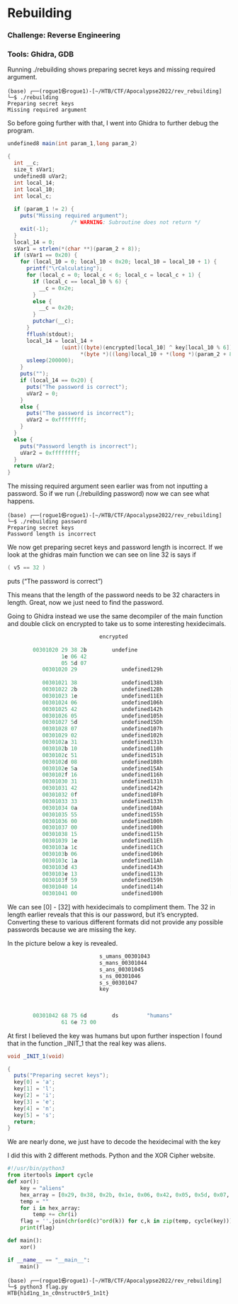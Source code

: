 # Rebuilding

### Challenge: Reverse Engineering

### Tools: Ghidra, GDB

Running ./rebuilding shows preparing secret keys and missing required argument.

```console
(base) ┌──(rogue1㉿rogue1)-[~/HTB/CTF/Apocalypse2022/rev_rebuilding]
└─$ ./rebuilding                                 
Preparing secret keys
Missing required argument
```


So before going further with that, I went into Ghidra to further debug the program.

```cs
undefined8 main(int param_1,long param_2)

{
  int __c;
  size_t sVar1;
  undefined8 uVar2;
  int local_14;
  int local_10;
  int local_c;
  
  if (param_1 != 2) {
    puts("Missing required argument");
                    /* WARNING: Subroutine does not return */
    exit(-1);
  }
  local_14 = 0;
  sVar1 = strlen(*(char **)(param_2 + 8));
  if (sVar1 == 0x20) {
    for (local_10 = 0; local_10 < 0x20; local_10 = local_10 + 1) {
      printf("\rCalculating");
      for (local_c = 0; local_c < 6; local_c = local_c + 1) {
        if (local_c == local_10 % 6) {
          __c = 0x2e;
        }
        else {
          __c = 0x20;
        }
        putchar(__c);
      }
      fflush(stdout);
      local_14 = local_14 +
                 (uint)((byte)(encrypted[local_10] ^ key[local_10 % 6]) ==
                       *(byte *)((long)local_10 + *(long *)(param_2 + 8)));
      usleep(200000);
    }
    puts("");
    if (local_14 == 0x20) {
      puts("The password is correct");
      uVar2 = 0;
    }
    else {
      puts("The password is incorrect");
      uVar2 = 0xffffffff;
    }
  }
  else {
    puts("Password length is incorrect");
    uVar2 = 0xffffffff;
  }
  return uVar2;
}
```



The missing required argument seen earlier was from not inputting a password. So if we run (./rebuilding password) now we can see what happens.
~~~console
(base) ┌──(rogue1㉿rogue1)-[~/HTB/CTF/Apocalypse2022/rev_rebuilding]
└─$ ./rebuilding password                        
Preparing secret keys
Password length is incorrect
~~~                               
We now get preparing secret keys and password length is incorrect.
If we look at the ghidras main function we can see on line 32 is says if 
~~~cs
( v5 == 32 )
~~~
puts (“The password is correct”)

This means that the length of the password needs to be 32 characters in length. Great, now we just need to find the password.

Going to Ghidra instead we use the same decompiler of the main function and double click on encrypted to take us to some interesting hexidecimals.
~~~cs
                             encrypted                                       XREF[3]:     Entry Point(*), main:00100964(*), 
                                                                                          main:0010096b(R)  
        00301020 29 38 2b        undefine
                 1e 06 42 
                 05 5d 07 
           00301020 29              undefined129h                     [0]                               XREF[3]:     Entry Point(*), main:00100964(*), 
                                                                                                                     main:0010096b(R)  
           00301021 38              undefined138h                     [1]
           00301022 2b              undefined12Bh                     [2]
           00301023 1e              undefined11Eh                     [3]
           00301024 06              undefined106h                     [4]
           00301025 42              undefined142h                     [5]
           00301026 05              undefined105h                     [6]
           00301027 5d              undefined15Dh                     [7]
           00301028 07              undefined107h                     [8]
           00301029 02              undefined102h                     [9]
           0030102a 31              undefined131h                     [10]
           0030102b 10              undefined110h                     [11]
           0030102c 51              undefined151h                     [12]
           0030102d 08              undefined108h                     [13]
           0030102e 5a              undefined15Ah                     [14]
           0030102f 16              undefined116h                     [15]
           00301030 31              undefined131h                     [16]
           00301031 42              undefined142h                     [17]
           00301032 0f              undefined10Fh                     [18]
           00301033 33              undefined133h                     [19]
           00301034 0a              undefined10Ah                     [20]
           00301035 55              undefined155h                     [21]
           00301036 00              undefined100h                     [22]
           00301037 00              undefined100h                     [23]
           00301038 15              undefined115h                     [24]
           00301039 1e              undefined11Eh                     [25]
           0030103a 1c              undefined11Ch                     [26]
           0030103b 06              undefined106h                     [27]
           0030103c 1a              undefined11Ah                     [28]
           0030103d 43              undefined143h                     [29]
           0030103e 13              undefined113h                     [30]
           0030103f 59              undefined159h                     [31]
           00301040 14              undefined114h                     [32]
           00301041 00              undefined100h                     [33]
~~~

We can see [0] - [32] with hexidecimals to compliment them. The 32 in length earlier reveals that this is our password, but it’s encrypted. Converting these to various different formats did not provide any possible passwords because we are missing the key.

In the picture below a key is revealed.
~~~scala
                             s_umans_00301043                                XREF[4,5]:   Entry Point(*), 
                             s_mans_00301044                                              _INIT_1:0010085a(W), 
                             s_ans_00301045                                               main:00100991(*), 
                             s_ns_00301046                                                main:00100998(R), 
                             s_s_00301047                                                 _INIT_1:00100861(W), 
                             key                                                          _INIT_1:00100868(W), 
                                                                                          _INIT_1:0010086f(W), 
                                                                                          _INIT_1:00100876(W), 
                                                                                          _INIT_1:0010087d(W)  
        00301042 68 75 6d        ds         "humans"
                 61 6e 73 00
~~~

At first I believed the key was humans but upon further inspection I found that in the function _INIT_1 that the real key was aliens.

~~~cs
void _INIT_1(void)

{
  puts("Preparing secret keys");
  key[0] = 'a';
  key[1] = 'l';
  key[2] = 'i';
  key[3] = 'e';
  key[4] = 'n';
  key[5] = 's';
  return;
}
~~~


We are nearly done, we just have to decode the hexidecimal with the key

I did this with 2 different methods. Python and the XOR Cipher website.

~~~python
#!/usr/bin/python3
from itertools import cycle
def xor():    
    key = "aliens"
    hex_array = [0x29, 0x38, 0x2b, 0x1e, 0x06, 0x42, 0x05, 0x5d, 0x07, 0x02, 0x31, 0x42, 0x0f, 0x33, 0x0a, 0x55, 0x00, 0x00, 0x15, 0x1e, 0x1c, 0x06, 0x1a, 0x43, 0x13, 0x59, 0x36, 0x54, 0x00, 0x42, 0x15, 0x11]
    temp = ""
    for i in hex_array:
        temp += chr(i)
    flag = ''.join(chr(ord(c)^ord(k)) for c,k in zip(temp, cycle(key)))
    print(flag)

def main():
    xor()

if __name__ == "__main__":
    main()
~~~
~~~console
(base) ┌──(rogue1㉿rogue1)-[~/HTB/CTF/Apocalypse2022/rev_rebuilding]
└─$ python3 flag.py    
HTB{h1d1ng_1n_c0nstruct0r5_1n1t}
~~~

